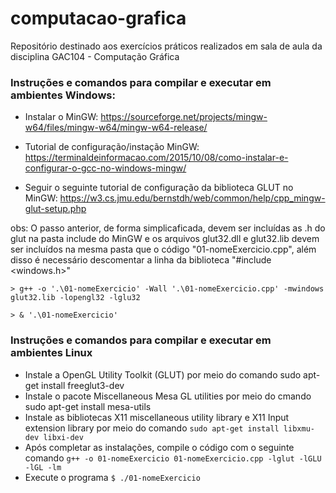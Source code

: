 # computacao-grafica

Repositório destinado aos exercícios práticos realizados em sala de aula da disciplina GAC104 - Computação Gráfica

### Instruções e comandos para compilar e executar em ambientes Windows:

- Instalar o MinGW: https://sourceforge.net/projects/mingw-w64/files/mingw-w64/mingw-w64-release/

- Tutorial de configuração/instação MinGW: https://terminaldeinformacao.com/2015/10/08/como-instalar-e-configurar-o-gcc-no-windows-mingw/

- Seguir o seguinte tutorial de configuração da biblioteca GLUT no MinGW: https://w3.cs.jmu.edu/bernstdh/web/common/help/cpp_mingw-glut-setup.php

obs: O passo anterior, de forma simplicaficada, devem ser incluídas as .h do glut na pasta include do MinGW e os arquivos glut32.dll e glut32.lib devem ser incluídos na mesma pasta que o código "01-nomeExercicio.cpp", além disso é necessário descomentar a linha da biblioteca "#include <windows.h>"

`> g++ -o '.\01-nomeExercicio' -Wall '.\01-nomeExercicio.cpp' -mwindows glut32.lib -lopengl32 -lglu32`

`> & '.\01-nomeExercicio'`

### Instruções e comandos para compilar e executar em ambientes Linux

- Instale a OpenGL Utility Toolkit (GLUT) por meio do comando sudo apt-get install freeglut3-dev
- Instale o pacote Miscellaneous Mesa GL utilities por meio do cmando sudo apt-get install mesa-utils
- Instale as bibliotecas X11 miscellaneous utility library e X11 Input extension library por meio do comando `sudo apt-get install libxmu-dev libxi-dev`
- Após completar as instalações, compile o código com o seguinte comando `g++ -o 01-nomeExercicio 01-nomeExercicio.cpp -lglut -lGLU -lGL -lm`
- Execute o programa `$ ./01-nomeExercicio`
